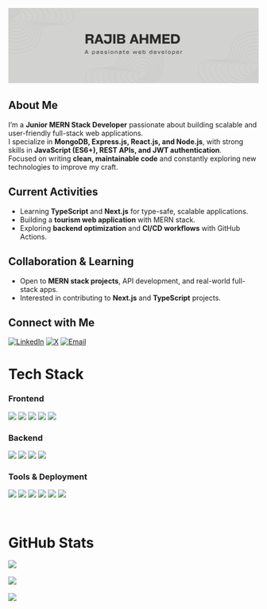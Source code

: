 ![logo](https://github.com/Rajib-Ahmed32/Rajib-Ahmed32/blob/main/rajib-github-cover.png)

##  About Me  

I’m a **Junior MERN Stack Developer** passionate about building scalable and user-friendly full-stack web applications.  
I specialize in **MongoDB, Express.js, React.js, and Node.js**, with strong skills in **JavaScript (ES6+), REST APIs, and JWT authentication**.  
Focused on writing **clean, maintainable code** and constantly exploring new technologies to improve my craft.  


##  Current Activities  

-  Learning **TypeScript** and **Next.js** for type-safe, scalable applications.  
-  Building a **tourism web application** with MERN stack.  
-  Exploring **backend optimization** and **CI/CD workflows** with GitHub Actions.  


##  Collaboration & Learning  

- Open to **MERN stack projects**, API development, and real-world full-stack apps.  
- Interested in contributing to **Next.js** and **TypeScript** projects.  


##  Connect with Me  

[![LinkedIn](https://img.shields.io/badge/LinkedIn-%230077B5.svg?logo=linkedin&logoColor=white)](https://www.linkedin.com/in/rajib-ahmed-15997626a/) 
[![X](https://img.shields.io/badge/X-black.svg?logo=X&logoColor=white)](https://x.com/rajibahmed25032?t=E6aGTideV_wqSXsmap98YQ&s=09) 
[![Email](https://img.shields.io/badge/Email-D14836?logo=gmail&logoColor=white)](mailto:devrajibahmed@gmail.com)  


#  Tech Stack  

### **Frontend**  
<p>
  <img src="https://img.shields.io/badge/react-%2320232a.svg?style=for-the-badge&logo=react&logoColor=%2361DAFB" />
  <img src="https://img.shields.io/badge/javascript-%23323330.svg?style=for-the-badge&logo=javascript&logoColor=%23F7DF1E" />
  <img src="https://img.shields.io/badge/tailwindcss-%2338B2AC.svg?style=for-the-badge&logo=tailwind-css&logoColor=white" />
  <img src="https://img.shields.io/badge/shadcn_ui-%235A0EF8.svg?style=for-the-badge&logo=shadcn&logoColor=white" />
  <img src="https://img.shields.io/badge/bootstrap-%238511FA.svg?style=for-the-badge&logo=bootstrap&logoColor=white" />
</p>  

### **Backend**  
<p>
  <img src="https://img.shields.io/badge/node.js-6DA55F.svg?style=for-the-badge&logo=node.js&logoColor=white" />
  <img src="https://img.shields.io/badge/express.js-%23404d59.svg?style=for-the-badge&logo=express&logoColor=white" />
  <img src="https://img.shields.io/badge/mongodb-%234ea94b.svg?style=for-the-badge&logo=mongodb&logoColor=white" />
  <img src="https://img.shields.io/badge/JWT-black.svg?style=for-the-badge&logo=json-web-tokens&logoColor=white" />
</p>  


### **Tools & Deployment**  
<p>
  <img src="https://img.shields.io/badge/firebase-%23039BE5.svg?style=for-the-badge&logo=firebase" />
  <img src="https://img.shields.io/badge/netlify-%23000000.svg?style=for-the-badge&logo=netlify&logoColor=#00C7B7" />
  <img src="https://img.shields.io/badge/render-%2346E3B7.svg?style=for-the-badge&logo=render&logoColor=white" />
  <img src="https://img.shields.io/badge/heroku-%23430098.svg?style=for-the-badge&logo=heroku&logoColor=white" />
  <img src="https://img.shields.io/badge/github-%23121011.svg?style=for-the-badge&logo=github&logoColor=white" />
  <img src="https://img.shields.io/badge/github%20actions-%232671E5.svg?style=for-the-badge&logo=githubactions&logoColor=white" />
</p>
 
<br>

#  GitHub Stats  

![](https://github-readme-stats.vercel.app/api?username=Rajib-Ahmed32&theme=swift&hide_border=false&include_all_commits=true&count_private=false)  

![](https://nirzak-streak-stats.vercel.app/?user=Rajib-Ahmed32&theme=swift&hide_border=false)  

![](https://github-readme-stats.vercel.app/api/top-langs/?username=Rajib-Ahmed32&theme=swift&hide_border=false&include_all_commits=true&count_private=false&layout=compact)  


<!-- Proudly created with GPRM ( https://gprm.itsvg.in ) -->
